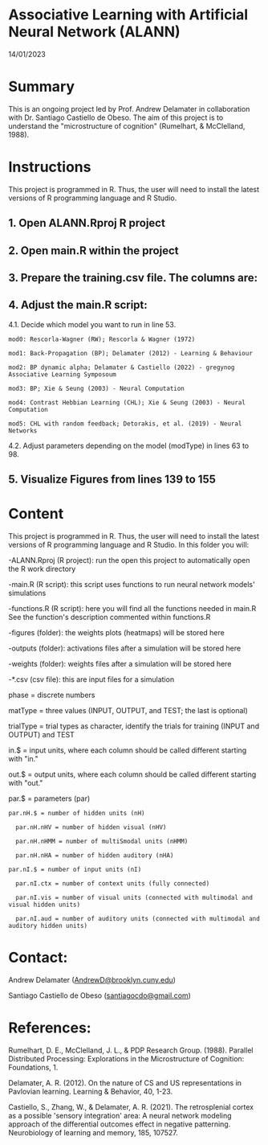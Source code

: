 # Associative Learning with Artificial Neural Network (ALANN)
14/01/2023



# Summary
This is an ongoing project led by Prof. Andrew Delamater in collaboration with Dr. Santiago Castiello de Obeso. The aim of this project is to understand the "microstructure of cognition" (Rumelhart, & McClelland, 1988).



# Instructions
This project is programmed in R. Thus, the user will need to install the latest versions of R programming language and R Studio. 

## 1. Open ALANN.Rproj R project ##

## 2. Open main.R within the project ##

## 3. Prepare the training.csv file. The columns are: ##
      
## 4. Adjust the main.R script: ##
  
  4.1. Decide which model you want to run in line 53. 
    
    mod0: Rescorla-Wagner (RW); Rescorla & Wagner (1972)
    
    mod1: Back-Propagation (BP); Delamater (2012) - Learning & Behaviour
    
    mod2: BP dynamic alpha; Delamater & Castiello (2022) - gregynog Associative Learning Symposoum
    
    mod3: BP; Xie & Seung (2003) - Neural Computation
    
    mod4: Contrast Hebbian Learning (CHL); Xie & Seung (2003) - Neural Computation
    
    mod5: CHL with random feedback; Detorakis, et al. (2019) - Neural Networks
  
  4.2. Adjust parameters depending on the model (modType) in lines 63 to 98.
  
## 5. Visualize Figures from lines 139 to 155 ##



# Content
This project is programmed in R. Thus, the user will need to install the latest versions of R programming language and R Studio. In this folder you will:

-ALANN.Rproj (R project): run the open this project to automatically open the R work directory 

-main.R (R script): this script uses functions to run neural network models' simulations

-functions.R (R script): here you will find all the functions needed in main.R
	See the function's description commented within functions.R

-figures (folder): the weights plots (heatmaps) will be stored here

-outputs (folder): activations files after a simulation will be stored here

-weights (folder): weights files after a simulation will be stored here

-*.csv (csv file): this are input files for a simulation
  
  phase = discrete numbers
  
  matType = three values (INPUT, OUTPUT, and TEST; the last is optional)
  
  trialType = trial types as character, identify the trials for training (INPUT and OUTPUT) and TEST
  
  in.$ = input units, where each column should be called different starting with "in." 
  
  out.$ = output units, where each column should be called different starting with "out."
  
  par.$ = parameters (par)
  
    par.nH.$ = number of hidden units (nH)
     
      par.nH.nHV = number of hidden visual (nHV)
    
      par.nH.nHMM = number of multiSmodal units (nHMM)
    
      par.nH.nHA = number of hidden auditory (nHA)	
   
    par.nI.$ = number of input units (nI)
   
      par.nI.ctx = number of context units (fully connected)
     
      par.nI.vis = number of visual units (connected with multimodal and visual hidden units)
     
      par.nI.aud = number of auditory units (connected with multimodal and auditory hidden units)



# Contact:

Andrew Delamater (AndrewD@brooklyn.cuny.edu)

Santiago Castiello de Obeso (santiagocdo@gmail.com)



# References:

Rumelhart, D. E., McClelland, J. L., & PDP Research Group. (1988). 
Parallel Distributed Processing: Explorations in the Microstructure of Cognition: Foundations, 1.

Delamater, A. R. (2012). 
On the nature of CS and US representations in Pavlovian learning. 
Learning & Behavior, 40, 1-23.

Castiello, S., Zhang, W., & Delamater, A. R. (2021). 
The retrosplenial cortex as a possible 'sensory integration' area: A neural network modeling approach of the differential outcomes effect in negative patterning. 
Neurobiology of learning and memory, 185, 107527.